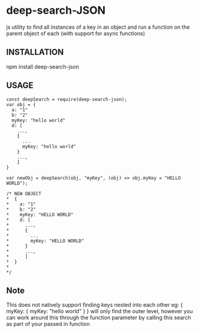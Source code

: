 # deep-search-JSON
js utility to find all instances of a key in an object and run a function on the parent object of each (with support for async functions)

## INSTALLATION
npm install deep-search-json

## USAGE

    const deepSearch = require(deep-search-json);
    var obj = {
      a: "1"
      b: "2"
      myKey: "hello world"
      d: [
        ...,
        {
          ...
          myKey: "hello world"
        }
        ...,
        ]
    }
    
    var newObj = deepSearch(obj, "myKey", (obj) => obj.myKey = "HELLO WORLD");
    
    /* NEW OBJECT
    *  {
    *    a: "1"
    *    b: "2"
    *    myKey: "HELLO WORLD"
    *    d: [
    *      ...,
    *      {
    *        ...
    *        myKey: "HELLO WORLD"
    *      }
    *      ...,
    *      ]
    *  }
    *
    */
    
## Note
This does not natively support finding keys nested into each other eg:
    {
        myKey: {
            myKey: "hello world"
        }
    }
will only find the outer level, however you can work around this through the function parameter by calling this search as part of your passed in function
